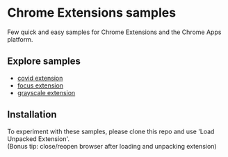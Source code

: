# Chrome Extensions samples

Few quick and easy samples for Chrome Extensions and the Chrome Apps platform.

## Explore samples
-  [covid extension](covid-extension/)
- [focus extension](focus-extension/)
-  [grayscale extension](grayscale-extension/)

## Installation
To experiment with these samples, please clone this repo and use 'Load Unpacked Extension'.
<br/>
(Bonus tip: close/reopen browser after loading and unpacking extension)
